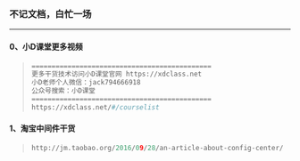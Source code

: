 ### 不记文档，白忙一场

------

#### 0、小D课堂更多视频

> ```python
> =============================================
> 更多干货技术访问小D课堂官网 https://xdclass.net
> 小D老师个人微信：jack794666918
> 公众号搜索：小D课堂
> =============================================
> https://xdclass.net/#/courselist
> ```

#### 1、淘宝中间件干货

> ```python
> http://jm.taobao.org/2016/09/28/an-article-about-config-center/
> ```